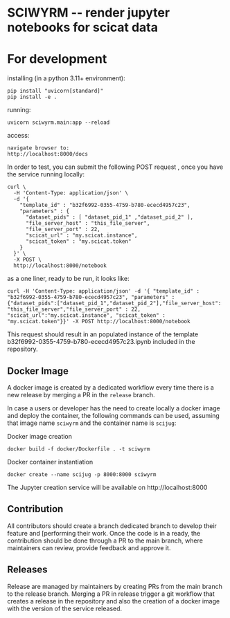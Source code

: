 SCIWYRM -- render jupyter notebooks for scicat data
===================================================

For development
===============
installing (in a python 3.11+ environment):
```
pip install "uvicorn[standard]"
pip install -e .
```

running:

```
uvicorn sciwyrm.main:app --reload
```

access:

```
navigate browser to:
http://localhost:8000/docs
```

In order to test, you can submit the following POST request , once you have the service running locally:
```
curl \
  -H 'Content-Type: application/json' \
  -d '{
    "template_id" : "b32f6992-0355-4759-b780-ececd4957c23",
    "parameters" : {
      "dataset_pids" : [ "dataset_pid_1" ,"dataset_pid_2" ],
      "file_server_host" : "this_file_server",
      "file_server_port" : 22,
      "scicat_url" : "my.scicat.instance",
      "scicat_token" : "my.scicat.token"
    }
  }' \
  -X POST \
  http://localhost:8000/notebook
```
as a one liner, ready to be run, it looks like:
```
curl -H 'Content-Type: application/json' -d '{ "template_id" : "b32f6992-0355-4759-b780-ececd4957c23", "parameters" : {"dataset_pids":["dataset_pid_1","dataset_pid_2"],"file_server_host": "this_file_server","file_server_port" : 22, "scicat_url":"my.scicat.instance", "scicat_token" : "my.scicat.token"}}' -X POST http://localhost:8000/notebook
```

This request should result in an populated instance of the template b32f6992-0355-4759-b780-ececd4957c23.ipynb included in the repository.

## Docker Image
A docker image is created by a dedicated workflow every time there is a new release by merging a PR in the `release` branch.

In case a users or developer has the need to create locally a docker image and deploy the container, the following commands can be used, assuming that image name `sciwyrm` and the container name is `scijug`:

Docker image creation
```
docker build -f docker/Dockerfile . -t sciwyrm

```

Docker container instantiation
```
docker create --name scijug -p 8000:8000 sciwyrm
```

The Jupyter creation service will be available on http://localhost:8000

## Contribution
All contributors should create a branch dedicated branch to develop their feature and [performing their work.
Once the code is in a ready, the contribution should be done through a PR to the main branch, where maintainers can review, provide feedback and approve it.

## Releases
Release are managed by maintainers by creating PRs from the main branch to the release branch.
Merging a PR in release trigger a git workflow that creates a release in the repository and also the creation of a docker image with the version of the service released.
